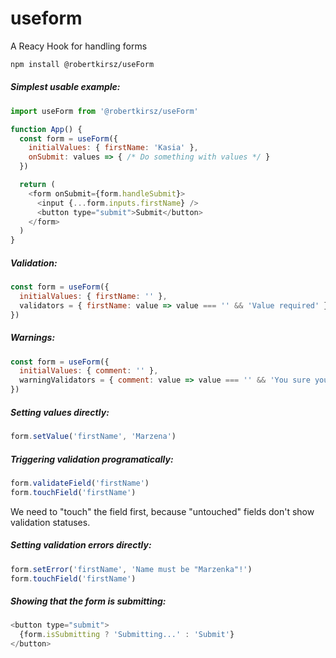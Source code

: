 # useform
A Reacy Hook for handling forms

```bash
npm install @robertkirsz/useForm
```

##### Simplest usable example:

```js
import useForm from '@robertkirsz/useForm'

function App() {
  const form = useForm({
    initialValues: { firstName: 'Kasia' },
    onSubmit: values => { /* Do something with values */ }
  })

  return (
    <form onSubmit={form.handleSubmit}>
      <input {...form.inputs.firstName} />
      <button type="submit">Submit</button>
    </form>
  )
}
```

##### Validation:

```js
const form = useForm({
  initialValues: { firstName: '' },
  validators = { firstName: value => value === '' && 'Value required' }
})
```

##### Warnings:

```js
const form = useForm({
  initialValues: { comment: '' },
  warningValidators = { comment: value => value === '' && 'You sure you have nothing to say?' }
})
```

##### Setting values directly:

```js
form.setValue('firstName', 'Marzena')
```

##### Triggering validation programatically:

```js
form.validateField('firstName')
form.touchField('firstName')
```
We need to "touch" the field first, because "untouched" fields don't show validation statuses.

##### Setting validation errors directly:

```js
form.setError('firstName', 'Name must be "Marzenka"!')
form.touchField('firstName')
```

##### Showing that the form is submitting:

```js
<button type="submit">
  {form.isSubmitting ? 'Submitting...' : 'Submit'}
</button>
```
